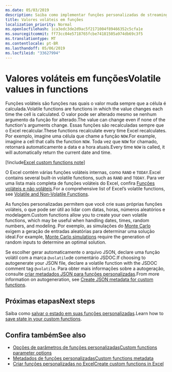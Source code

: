 ```yaml
---
ms.date: 05/03/2019
description: Saiba como implementar funções personalizadas de streaming volátil e offline.
title: Valores voláteis em funções
localization_priority: Normal
ms.openlocfilehash: 1ca3edc3de2d9ac5f2171004f89466352c5cfa1e
ms.sourcegitcommit: ff73cc04e5718765fcbe74181505a974db69c3f5
ms.translationtype: MT
ms.contentlocale: pt-BR
ms.lasthandoff: 05/06/2019
ms.locfileid: "33627994"
---
```

# <a name="volatile-values-in-functions"></a><span data-ttu-id="2ee4c-103">Valores voláteis em funções</span><span class="sxs-lookup"><span data-stu-id="2ee4c-103">Volatile values in functions</span></span>

<span data-ttu-id="2ee4c-104">Funções voláteis são funções nas quais o valor muda sempre que a célula é calculada.</span><span class="sxs-lookup"><span data-stu-id="2ee4c-104">Volatile functions are functions in which the value changes each time the cell is calculated.</span></span> <span data-ttu-id="2ee4c-105">O valor pode ser alterado mesmo se nenhum argumento da função for alterado.</span><span class="sxs-lookup"><span data-stu-id="2ee4c-105">The value can change even if none of the function's arguments change.</span></span> <span data-ttu-id="2ee4c-106">Essas funções são recalculadas sempre que o Excel recalcular.</span><span class="sxs-lookup"><span data-stu-id="2ee4c-106">These functions recalculate every time Excel recalculates.</span></span> <span data-ttu-id="2ee4c-107">Por exemplo, imagine uma célula que chame a função `NOW`.</span><span class="sxs-lookup"><span data-stu-id="2ee4c-107">For example, imagine a cell that calls the function `NOW`.</span></span> <span data-ttu-id="2ee4c-108">Toda vez que `NOW` for chamado, retornará automaticamente a data e a hora atuais.</span><span class="sxs-lookup"><span data-stu-id="2ee4c-108">Every time `NOW` is called, it will automatically return the current date and time.</span></span>

[!include[Excel custom functions note](../includes/excel-custom-functions-note.md)]

<span data-ttu-id="2ee4c-109">O Excel contém várias funções voláteis internas, como `RAND` e `TODAY`.</span><span class="sxs-lookup"><span data-stu-id="2ee4c-109">Excel contains several built-in volatile functions, such as `RAND` and `TODAY`.</span></span> <span data-ttu-id="2ee4c-110">Para ver uma lista mais completa de funções voláteis do Excel, confira [Funções voláteis e não voláteis](/office/client-developer/excel/excel-recalculation#volatile-and-non-volatile-functions).</span><span class="sxs-lookup"><span data-stu-id="2ee4c-110">For a comprehensive list of Excel’s volatile functions, see [Volatile and Non-Volatile Functions](/office/client-developer/excel/excel-recalculation#volatile-and-non-volatile-functions).</span></span>

<span data-ttu-id="2ee4c-111">As funções personalizadas permitem que você crie suas próprias funções voláteis, o que pode ser útil ao lidar com datas, horas, números aleatórios e modelagem.</span><span class="sxs-lookup"><span data-stu-id="2ee4c-111">Custom functions allow you to create your own volatile functions, which may be useful when handling dates, times, random numbers, and modeling.</span></span> <span data-ttu-id="2ee4c-112">Por exemplo, as simulações do [Monte Carlo](https://en.wikipedia.org/wiki/Monte_Carlo_method
) exigem a geração de entradas aleatórias para determinar uma solução ideal.</span><span class="sxs-lookup"><span data-stu-id="2ee4c-112">For example, [Monte Carlo simulations](https://en.wikipedia.org/wiki/Monte_Carlo_method
) require the generation of random inputs to determine an optimal solution.</span></span>

<span data-ttu-id="2ee4c-113">Se escolher gerar automaticamente o arquivo JSON, declare uma função volátil com a marca `@volatile`de comentário JSDOC.</span><span class="sxs-lookup"><span data-stu-id="2ee4c-113">If choosing to autogenerate your JSON file, declare a volatile function with the JSDOC comment tag `@volatile`.</span></span> <span data-ttu-id="2ee4c-114">Para obter mais informações sobre a autogeração, consulte [criar metadados JSON para funções personalizadas](custom-functions-json-autogeneration.md).</span><span class="sxs-lookup"><span data-stu-id="2ee4c-114">From more information on autogeneration, see [Create JSON metadata for custom functions](custom-functions-json-autogeneration.md).</span></span>

## <a name="next-steps"></a><span data-ttu-id="2ee4c-115">Próximas etapas</span><span class="sxs-lookup"><span data-stu-id="2ee4c-115">Next steps</span></span>
<span data-ttu-id="2ee4c-116">Saiba como [salvar o estado em suas funções personalizadas](custom-functions-save-state.md).</span><span class="sxs-lookup"><span data-stu-id="2ee4c-116">Learn how to [save state in your custom functions](custom-functions-save-state.md).</span></span>

## <a name="see-also"></a><span data-ttu-id="2ee4c-117">Confira também</span><span class="sxs-lookup"><span data-stu-id="2ee4c-117">See also</span></span>

* [<span data-ttu-id="2ee4c-118">Opções de parâmetros de funções personalizadas</span><span class="sxs-lookup"><span data-stu-id="2ee4c-118">Custom functions parameter options</span></span>](custom-functions-parameter-options.md)
* [<span data-ttu-id="2ee4c-119">Metadados de funções personalizadas</span><span class="sxs-lookup"><span data-stu-id="2ee4c-119">Custom functions metadata</span></span>](custom-functions-json.md)
* [<span data-ttu-id="2ee4c-120">Criar funções personalizadas no Excel</span><span class="sxs-lookup"><span data-stu-id="2ee4c-120">Create custom functions in Excel</span></span>](custom-functions-overview.md)
